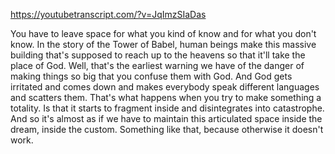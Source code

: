 https://youtubetranscript.com/?v=JqImzSIaDas

 You have to leave space for what you kind of know and for what you don't know. In the story of the Tower of Babel, human beings make this massive building that's supposed to reach up to the heavens so that it'll take the place of God. Well, that's the earliest warning we have of the danger of making things so big that you confuse them with God. And God gets irritated and comes down and makes everybody speak different languages and scatters them. That's what happens when you try to make something a totality. Is that it starts to fragment inside and disintegrates into catastrophe. And so it's almost as if we have to maintain this articulated space inside the dream, inside the custom. Something like that, because otherwise it doesn't work.